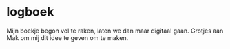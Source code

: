 # logboek
Mijn boekje begon vol te raken, laten we dan maar digitaal gaan.
Grotjes aan Mak om mij dit idee te geven om te maken.
